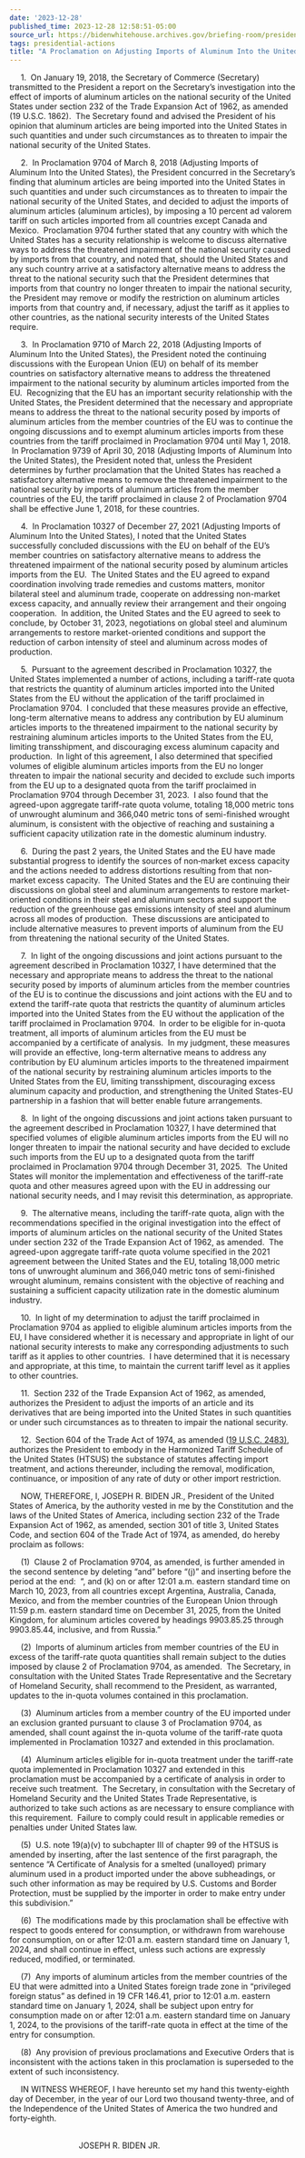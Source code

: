 ```yaml
---
date: '2023-12-28'
published_time: 2023-12-28 12:58:51-05:00
source_url: https://bidenwhitehouse.archives.gov/briefing-room/presidential-actions/2023/12/28/a-proclamation-on-adjusting-imports-of-aluminum-into-the-united-states-5/
tags: presidential-actions
title: "A Proclamation on Adjusting Imports of Aluminum Into the United\_States"
---
```

 
     1.  On January 19, 2018, the Secretary of Commerce (Secretary)
transmitted to the President a report on the Secretary’s investigation
into the effect of imports of aluminum articles on the national security
of the United States under section 232 of the Trade Expansion Act of
1962, as amended (19 U.S.C. 1862).  The Secretary found and advised the
President of his opinion that aluminum articles are being imported
into the United States in such quantities and under such circumstances
as to threaten to impair the national security of the United States.  
  
     2.  In Proclamation 9704 of March 8, 2018 (Adjusting Imports of
Aluminum Into the United States), the President concurred in the
Secretary’s finding that aluminum articles are being imported into the
United States in such quantities and under such circumstances as to
threaten to impair the national security of the United States, and
decided to adjust the imports of aluminum articles (aluminum articles),
by imposing a 10 percent ad valorem tariff on such articles imported
from all countries except Canada and Mexico.  Proclamation 9704 further
stated that any country with which the United States has a security
relationship is welcome to discuss alternative ways to address the
threatened impairment of the national security caused by imports from
that country, and noted that, should the United States and any such
country arrive at a satisfactory alternative means to address the threat
to the national security such that the President determines that imports
from that country no longer threaten to impair the national security,
the President may remove or modify the restriction on aluminum articles
imports from that country and, if necessary, adjust the tariff as it
applies to other countries, as the national security interests of the
United States require.    
  
     3.  In Proclamation 9710 of March 22, 2018 (Adjusting Imports of
Aluminum Into the United States), the President noted the continuing
discussions with the European Union (EU) on behalf of its member
countries on satisfactory alternative means to address the threatened
impairment to the national security by aluminum articles imported from
the EU.  Recognizing that the EU has an important security relationship
with the United States, the President determined that the necessary and
appropriate means to address the threat to the national security posed
by imports of aluminum articles from the member countries of the EU was
to continue the ongoing discussions and to exempt aluminum articles
imports from these countries from the tariff proclaimed in Proclamation
9704 until May 1, 2018.  In Proclamation 9739 of April 30, 2018
(Adjusting Imports of Aluminum Into the United States), the President
noted that, unless the President determines by further proclamation that
the United States has reached a satisfactory alternative means to remove
the threatened impairment to the national security by imports of
aluminum articles from the member countries of the EU, the tariff
proclaimed in clause 2 of Proclamation 9704 shall be effective June 1,
2018, for these countries.  
  
     4.  In Proclamation 10327 of December 27, 2021 (Adjusting Imports
of Aluminum Into the United States), I noted that the United States
successfully concluded discussions with the EU on behalf of the EU’s
member countries on satisfactory alternative means to address the
threatened impairment of the national security posed by aluminum
articles imports from the EU.  The United States and the EU agreed to
expand coordination involving trade remedies and customs matters,
monitor bilateral steel and aluminum trade, cooperate on addressing
non-market excess capacity, and annually review their arrangement and
their ongoing cooperation.  In addition, the United States and the
EU agreed to seek to conclude, by October 31, 2023, negotiations
on global steel and aluminum arrangements to restore market-oriented
conditions and support the reduction of carbon intensity of steel and
aluminum across modes of production.  
  
     5.  Pursuant to the agreement described in Proclamation 10327, the
United States implemented a number of actions, including a tariff-rate
quota that restricts the quantity of aluminum articles imported into the
United States from the EU without the application of the tariff
proclaimed in Proclamation 9704.  I concluded that these measures
provide an effective, long-term alternative means to address any
contribution by EU aluminum articles imports to the threatened
impairment to the national security by restraining aluminum articles
imports to the United States from the EU, limiting transshipment, and
discouraging excess aluminum capacity and production.  In light of this
agreement, I also determined that specified volumes of eligible aluminum
articles imports from the EU no longer threaten to impair the national
security and decided to exclude such imports from the EU up to a
designated quota from the tariff proclaimed in Proclamation 9704 through
December 31, 2023.  I also found that the agreed-upon aggregate
tariff-rate quota volume, totaling 18,000 metric tons of unwrought
aluminum and 366,040 metric tons of semi-finished wrought aluminum, is
consistent with the objective of reaching and sustaining a sufficient
capacity utilization rate in the domestic aluminum industry.  
  
     6.  During the past 2 years, the United States and the EU have made
substantial progress to identify the sources of non‑market excess
capacity and the actions needed to address distortions resulting from
that non-market excess capacity.  The United States and the EU are
continuing their discussions on global steel and aluminum arrangements
to restore market-oriented conditions in their steel and aluminum
sectors and support the reduction of the greenhouse gas emissions
intensity of steel and aluminum across all modes of production.  These
discussions are anticipated to include alternative measures to prevent
imports of aluminum from the EU from threatening the national security
of the United States.  
  
     7.  In light of the ongoing discussions and joint actions pursuant
to the agreement described in Proclamation 10327, I have determined that
the necessary and appropriate means to address the threat to the
national security posed by imports of aluminum articles from the member
countries of the EU is to continue the discussions and joint actions
with the EU and to extend the tariff-rate quota that restricts the
quantity of aluminum articles imported into the United States from the
EU without the application of the tariff proclaimed in Proclamation
9704.  In order to be eligible for in-quota treatment, all imports of
aluminum articles from the EU must be accompanied by a certificate of
analysis.  In my judgment, these measures will provide an effective,
long-term alternative means to address any contribution by EU aluminum
articles imports to the threatened impairment of the national security
by restraining aluminum articles imports to the United States from the
EU, limiting transshipment, discouraging excess aluminum capacity and
production, and strengthening the United States-EU partnership in a
fashion that will better enable future arrangements.  
  
     8.  In light of the ongoing discussions and joint actions taken
pursuant to the agreement described in Proclamation 10327, I have
determined that specified volumes of eligible aluminum articles imports
from the EU will no longer threaten to impair the national security and
have decided to exclude such imports from the EU up to a designated
quota from the tariff proclaimed in Proclamation 9704 through December
31, 2025.  The United States will monitor the implementation and
effectiveness of the tariff-rate quota and other measures agreed upon
with the EU in addressing our national security needs, and I may revisit
this determination, as appropriate.   
  
     9.  The alternative means, including the tariff-rate quota, align
with the recommendations specified in the original investigation into
the effect of imports of aluminum articles on the national security of
the United States under section 232 of the Trade Expansion Act of 1962,
as amended.  The agreed-upon aggregate tariff-rate quota volume
specified in the 2021 agreement between the United States and the EU,
totaling 18,000 metric tons of unwrought aluminum and 366,040 metric
tons of semi-finished wrought aluminum, remains consistent with the
objective of reaching and sustaining a sufficient capacity utilization
rate in the domestic aluminum industry.  
  
     10.  In light of my determination to adjust the tariff proclaimed
in Proclamation 9704 as applied to eligible aluminum articles imports
from the EU, I have considered whether it is necessary and appropriate
in light of our national security interests to make any corresponding
adjustments to such tariff as it applies to other countries.  I have
determined that it is necessary and appropriate, at this time, to
maintain the current tariff level as it applies to other countries.  
  
     11.  Section 232 of the Trade Expansion Act of 1962, as amended,
authorizes the President to adjust the imports of an article and its
derivatives that are being imported into the United States in such
quantities or under such circumstances as to threaten to impair the
national security.  
  
     12.  Section 604 of the Trade Act of 1974, as amended ([19 U.S.C.
2483)](https://www.govinfo.gov/link/uscode/19/2483), authorizes the
President to embody in the Harmonized Tariff Schedule of the United
States (HTSUS) the substance of statutes affecting import treatment, and
actions thereunder, including the removal, modification, continuance,
or imposition of any rate of duty or other import restriction.  
  
     NOW, THEREFORE, I, JOSEPH R. BIDEN JR., President of the United
States of America, by the authority vested in me by the Constitution and
the laws of the United States of America, including section 232 of the
Trade Expansion Act of 1962, as amended, section 301 of title 3, United
States Code, and section 604 of the Trade Act of 1974, as amended, do
hereby proclaim as follows:  
  
     (1)  Clause 2 of Proclamation 9704, as amended, is further amended
in the second sentence by deleting “and” before “(j)” and inserting
before the period at the end:  “, and (k) on or after 12:01 a.m. eastern
standard time on March 10, 2023, from all countries except Argentina,
Australia, Canada, Mexico, and from the member countries of the European
Union through 11:59 p.m. eastern standard time on December 31, 2025,
from the United Kingdom, for aluminum articles covered by headings
9903.85.25 through 9903.85.44, inclusive, and from Russia.”  
  
     (2)  Imports of aluminum articles from member countries of the EU
in excess of the tariff-rate quota quantities shall remain subject to
the duties imposed by clause 2 of Proclamation 9704, as amended.  The
Secretary, in consultation with the United States Trade Representative
and the Secretary of Homeland Security, shall recommend to the
President, as warranted, updates to the in-quota volumes contained in
this proclamation.  
  
     (3)  Aluminum articles from a member country of the EU imported
under an exclusion granted pursuant to clause 3 of Proclamation 9704, as
amended, shall count against the in-quota volume of the tariff-rate
quota implemented in Proclamation 10327 and extended in this
proclamation.  
  
     (4)  Aluminum articles eligible for in-quota treatment under the
tariff-rate quota implemented in Proclamation 10327 and extended in this
proclamation must be accompanied by a certificate of analysis in order
to receive such treatment.  The Secretary, in consultation with the
Secretary of Homeland Security and the United States Trade
Representative, is authorized to take such actions as are necessary to
ensure compliance with this requirement.  Failure to comply could result
in applicable remedies or penalties under United States law.  
  
     (5)  U.S. note 19(a)(v) to subchapter III of chapter 99 of the
HTSUS is amended by inserting, after the last sentence of the first
paragraph, the sentence “A Certificate of Analysis for a smelted
(unalloyed) primary aluminum used in a product imported under the above
subheadings, or such other information as may be required by U.S.
Customs and Border Protection, must be supplied by the importer in order
to make entry under this subdivision.”  
  
     (6)  The modifications made by this proclamation shall be effective
with respect to goods entered for consumption, or withdrawn from
warehouse for consumption, on or after 12:01 a.m. eastern standard time
on January 1, 2024, and shall continue in effect, unless such actions
are expressly reduced, modified, or terminated.  
  
     (7)  Any imports of aluminum articles from the member countries of
the EU that were admitted into a United States foreign trade zone in
“privileged foreign status” as defined in 19 CFR 146.41, prior to 12:01
a.m. eastern standard time on January 1, 2024, shall be subject upon
entry for consumption made on or after 12:01 a.m. eastern standard time
on January 1, 2024, to the provisions of the tariff-rate quota in effect
at the time of the entry for consumption.  
  
     (8)  Any provision of previous proclamations and Executive Orders
that is inconsistent with the actions taken in this proclamation is
superseded to the extent of such inconsistency.  
  
     IN WITNESS WHEREOF, I have hereunto set my hand this twenty-eighth
day of December, in the year of our Lord two thousand twenty-three, and
of the Independence of the United States of America the two hundred and
forty-eighth.  
 

                               JOSEPH R. BIDEN JR.
